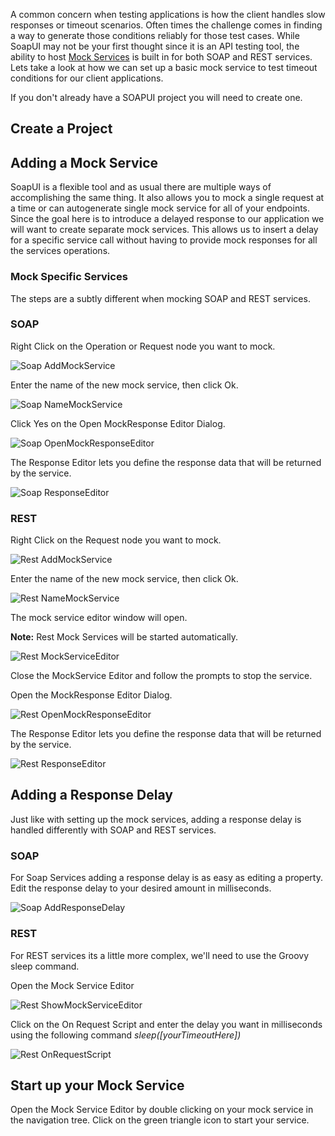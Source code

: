 A common concern when testing applications is how the client handles slow responses or timeout scenarios. Often times the challenge comes in finding a way to generate those conditions reliably for those test cases. While SoapUI may not be your first thought since it is an API testing tool, the ability to host [Mock Services](https://www.soapui.org/soap-mocking/service-mocking-overview.html) is built in for both SOAP and REST services. Lets take a look at how we can set up a basic mock service to test timeout conditions for our client applications.

If you don't already have a SOAPUI project you will need to create one. 

## Create a Project


## Adding a Mock Service

SoapUI is a flexible tool and as usual there are multiple ways of accomplishing the same thing. It also allows you to mock a single request at a time or can autogenerate single mock service for all of your endpoints. Since the goal here is to introduce a delayed response to our application we will want to create separate mock services. This allows us to insert a delay for a specific service call without having to provide mock responses for all the services operations. 


### Mock Specific Services

The steps are a subtly different when mocking SOAP and REST services.

### SOAP 
Right Click on the Operation or Request node you want to mock. 

![Soap AddMockService](SoapAddToMockService.png)

Enter the name of the new mock service, then click Ok.

![Soap NameMockService](SoapNameMockService.png)

Click Yes on the Open MockResponse Editor Dialog.

![Soap OpenMockResponseEditor](SoapOpenMockResponseEditor.png)

The Response Editor lets you define the response data that will be returned by the service.  

![Soap ResponseEditor](SoapResponseEditor.png)

### REST 

Right Click on the Request node you want to mock. 

![Rest AddMockService](RestAddToMockService.png)

Enter the name of the new mock service, then click Ok.

![Rest NameMockService](RestNameMockService.png)

The mock service editor window will open. 

**Note:** Rest Mock Services will be started automatically.

![Rest MockServiceEditor](RestMockServiceEditor.png)

Close the MockService Editor and follow the prompts to stop the service.

Open the MockResponse Editor Dialog.

![Rest OpenMockResponseEditor](RestOpenMockResponseEditor.png)

The Response Editor lets you define the response data that will be returned by the service.  

![Rest ResponseEditor](RestResponseEditor.png)

## Adding a Response Delay

Just like with setting up the mock services, adding a response delay is handled differently with SOAP and REST services.

### SOAP

For Soap Services adding a response delay is as easy as editing a property.
Edit the response delay to your desired amount in milliseconds.

![Soap AddResponseDelay](SoapAddResponseDelay.png)

### REST 

For REST services its a little more complex, we'll need to use the Groovy sleep command.

Open the Mock Service Editor

![Rest ShowMockServiceEditor](RestShowMockServiceEditor.png)

Click on the On Request Script and enter the delay you want in milliseconds using the following command *sleep([yourTimeoutHere])*  

![Rest OnRequestScript](RestOnRequestScript.png)

## Start up your Mock Service

Open the Mock Service Editor by double clicking on your mock service in the navigation tree.
Click on the green triangle icon to start your service. 

